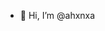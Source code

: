 - 👋 Hi, I’m @ahxnxa
<!---
ahxnxa/ahxnxa is a ✨ special ✨ repository because its `README.md` (this file) appears on your GitHub profile.
You can click the Preview link to take a look at your changes.
--->
